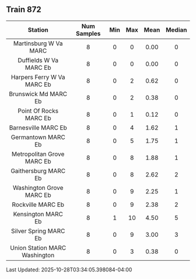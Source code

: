 ## Train 872

| Station | Num Samples | Min | Max | Mean | Median |
| :-----: | :---------: | :-: | :-: | :--: | :----: |
| Martinsburg W Va MARC | 8 | 0 | 0 | 0.00 | 0 |
| Duffields W Va MARC Eb | 8 | 0 | 0 | 0.00 | 0 |
| Harpers Ferry W Va MARC Eb | 8 | 0 | 2 | 0.62 | 0 |
| Brunswick Md MARC Eb | 8 | 0 | 2 | 0.38 | 0 |
| Point Of Rocks MARC Eb | 8 | 0 | 1 | 0.12 | 0 |
| Barnesville MARC Eb | 8 | 0 | 4 | 1.62 | 1 |
| Germantown MARC Eb | 8 | 0 | 5 | 1.75 | 1 |
| Metropolitan Grove MARC Eb | 8 | 0 | 8 | 1.88 | 1 |
| Gaithersburg MARC Eb | 8 | 0 | 8 | 2.62 | 2 |
| Washington Grove MARC Eb | 8 | 0 | 9 | 2.25 | 1 |
| Rockville MARC Eb | 8 | 0 | 9 | 2.38 | 2 |
| Kensington MARC Eb | 8 | 1 | 10 | 4.50 | 5 |
| Silver Spring MARC Eb | 8 | 0 | 9 | 3.00 | 3 |
| Union Station MARC Washington | 8 | 0 | 3 | 0.38 | 0 |


Last Updated: 2025-10-28T03:34:05.398084-04:00